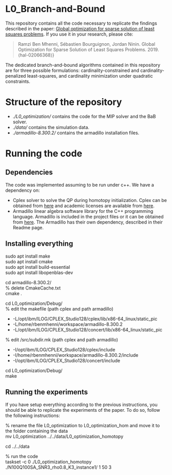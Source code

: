 # L0_Branch-and-Bound

This repository contains all the code necessary to replicate the findings described in the paper: [Global optimization for sparse solution of least squares problems](https://hal.archives-ouvertes.fr/hal-02066368/document). If you use it in your research, please cite:

> Ramzi Ben Mhenni, Sébastien Bourguignon, Jordan Ninin. Global Optimization for Sparse Solution of Least Squares Problems. 2019. ⟨hal-02066368⟩}

The dedicated branch-and-bound algorithms contained in this repository are for three possible formulations:
cardinality-constrained and cardinality-penalized least-squares, and cardinality minimization under quadratic constraints.

# Structure of the repository
* _./L0_optimization/_ contains the code for the MIP solver and the BaB solver.
* _./data/_  contains the simulation data.
* _./armadillo-8.300.2/_ contains the armadillo installation files.

# Running the code

## Dependencies

The code was implemented assuming to be run under c++. We have a dependency on:  

* Cplex solver to solve the QP during homotopy initialization. Cplex can be obtained from [here](https://www.ibm.com/fr-fr/analytics/cplex-optimizer) and academic licenses are available from [here](https://www.ibm.com/support/pages/ibm-ilog-optimization-academic-initiative).
* Armadillo linear algebra software library for the C++ programming language. Armadillo is included in the project files or it can be obtained from [here](http://arma.sourceforge.net/download.html). The Armadillo has their own dependency, described in their Readme page.

## Installing everything
sudo apt install make  
sudo apt install cmake  
sudo apt install build-essential  
sudo apt install libopenblas-dev  


cd armadillo-8.300.2/  
% delete CmakeCache.txt  
cmake .  

cd L0_optimization/Debug/  
% edit the makefile (path cplex and path armadillo)  
* -L/opt/ibm/ILOG/CPLEX_Studio128/cplex/lib/x86-64_linux/static_pic  
* -L/home/rbenmhenni/workspace/armadillo-8.300.2  
* -L/opt/ibm/ILOG/CPLEX_Studio128/concert/lib/x86-64_linux/static_pic  

% edit /src/subdir.mk (path cplex and path armadillo)  
* -I/opt/ibm/ILOG/CPLEX_Studio128/cplex/include  
* -I/home/rbenmhenni/workspace/armadillo-8.300.2/include  
* -I/opt/ibm/ILOG/CPLEX_Studio128/concert/include  


cd L0_optimization/Debug/  
make


## Running the experiments
If you have setup everything according to the previous instructions, you should be able to replicate the experiments of the paper. To do so, follow the following instructions:

% rename the file L0_optimization to L0_optimization_hom and move it to the folder containing the data  
mv L0_optimization ../../data/L0_optimization_homotopy  

cd ../../data  

% run the code  
taskset -c 0 ./L0_optimization_homotopy ./N100Q100SA_SNR3_rho0.8_K3_instance1/ 1 50 3



